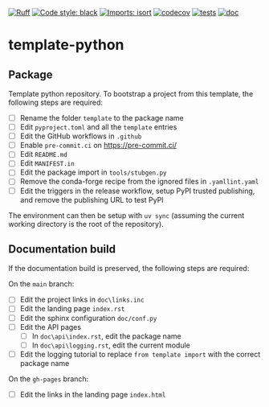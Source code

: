 [![Ruff](https://img.shields.io/endpoint?url=https://raw.githubusercontent.com/astral-sh/ruff/main/assets/badge/v2.json)](https://github.com/astral-sh/ruff)
[![Code style: black](https://img.shields.io/badge/code%20style-black-000000.svg)](https://github.com/psf/black)
[![Imports: isort](https://img.shields.io/badge/%20imports-isort-%231674b1?style=flat&labelColor=ef8336)](https://pycqa.github.io/isort/)
[![codecov](https://codecov.io/gh/mscheltienne/template-python/branch/main/graph/badge.svg?token=KRYRRUXDYY)](https://codecov.io/gh/mscheltienne/template-python)
[![tests](https://github.com/mscheltienne/template-python/actions/workflows/pytest.yaml/badge.svg?branch=main)](https://github.com/mscheltienne/template-python/actions/workflows/pytest.yaml)
[![doc](https://github.com/mscheltienne/template-python/actions/workflows/doc.yaml/badge.svg?branch=main)](https://github.com/mscheltienne/template-python/actions/workflows/doc.yaml)

# template-python

## Package

Template python repository. To bootstrap a project from this template, the
following steps are required:

- [ ] Rename the folder `template` to the package name
- [ ] Edit `pyproject.toml` and all the `template` entries
- [ ] Edit the GitHub workflows in `.github`
- [ ] Enable `pre-commit.ci` on https://pre-commit.ci/
- [ ] Edit `README.md`
- [ ] Edit `MANIFEST.in`
- [ ] Edit the package import in `tools/stubgen.py`
- [ ] Remove the conda-forge recipe from the ignored files in ``.yamllint.yaml``
- [ ] Edit the triggers in the release workflow, setup PyPI trusted publishing, and
      remove the publishing URL to test PyPI

The environment can then be setup with `uv sync` (assuming the current working directory
is the root of the repository).

## Documentation build

If the documentation build is preserved, the following steps are required:

On the `main` branch:
- [ ] Edit the project links in `doc\links.inc`
- [ ] Edit the landing page `index.rst`
- [ ] Edit the sphinx configuration `doc/conf.py`
- [ ] Edit the API pages
    - [ ] In `doc\api\index.rst`, edit the package name
    - [ ] In `doc\api\logging.rst`, edit the current module
- [ ] Edit the logging tutorial to replace `from template import` with the correct package name

On the `gh-pages` branch:
- [ ] Edit the links in the landing page `index.html`
